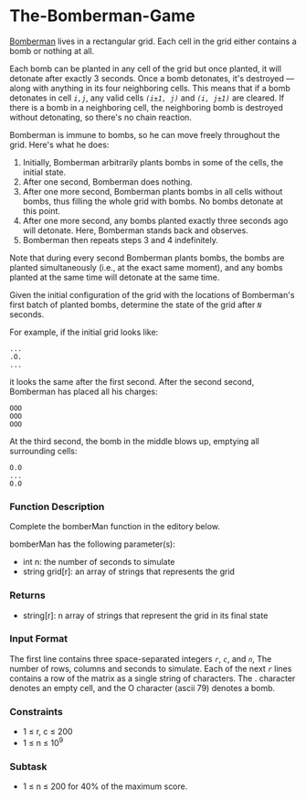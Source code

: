# The-Bomberman-Game

[Bomberman](https://en.wikipedia.org/wiki/Bomberman) lives in a rectangular grid. Each cell in the grid either contains a bomb or nothing at all.

Each bomb can be planted in any cell of the grid but once planted, it will detonate after exactly 3 seconds. Once a bomb detonates, it's destroyed — along with anything in its four neighboring cells. This means that if a bomb detonates in cell *`i,j`*, any valid cells *`(i±1, j)`* and *`(i, j±1)`*  are cleared. If there is a bomb in a neighboring cell, the neighboring bomb is destroyed without detonating, so there's no chain reaction.

Bomberman is immune to bombs, so he can move freely throughout the grid. Here's what he does:
1. Initially, Bomberman arbitrarily plants bombs in some of the cells, the initial state.
2. After one second, Bomberman does nothing.
3. After one more second, Bomberman plants bombs in all cells without bombs, thus filling the whole grid with bombs. No bombs detonate at this point.
4. After one more second, any bombs planted exactly three seconds ago will detonate. Here, Bomberman stands back and observes.
5. Bomberman then repeats steps 3 and 4 indefinitely.

Note that during every second Bomberman plants bombs, the bombs are planted simultaneously (i.e., at the exact same moment), and any bombs planted at the same time will detonate at the same time.

Given the initial configuration of the grid with the locations of Bomberman's first batch of planted bombs, determine the state of the grid after *`N`* seconds.


For example, if the initial grid looks like:
```
...
.O.
...
```

it looks the same after the first second. After the second second, Bomberman has placed all his charges:
```
OOO
OOO
OOO
```

At the third second, the bomb in the middle blows up, emptying all surrounding cells:
```
O.O
...
O.O
```
### Function Description
Complete the bomberMan function in the editory below.

bomberMan has the following parameter(s):
* int n: the number of seconds to simulate
* string grid[r]: an array of strings that represents the grid

### Returns
* string[r]: n array of strings that represent the grid in its final state

### Input Format
The first line contains three space-separated integers *`r`*, *`c`*, and *`n`*, The number of rows, columns and seconds to simulate.
Each of the next *`r`* lines contains a row of the matrix as a single string of  characters. The . character denotes an empty cell, and the O character (ascii 79) denotes a bomb.

### Constraints
* 1 ≤ r, c ≤ 200
* 1 ≤ n ≤ 10<sup>9</sup>

### Subtask
* 1 ≤ n ≤ 200 for 40% of the maximum score.
